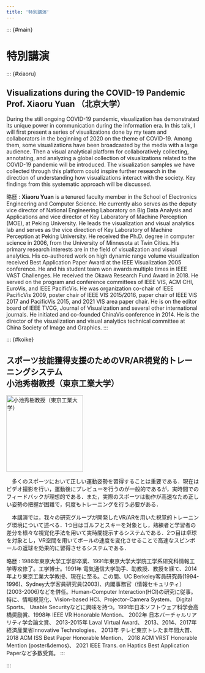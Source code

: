 ```yaml
---
title: '特別講演'
---
```


::: {#main}

# 特別講演

::: {#xiaoru}
## Visualizations during the COVID-19 Pandemic<br/>Prof. Xiaoru Yuan （北京大学）

During the still ongoing COVID-19 pandemic, visualization has demonstrated its unique power in communication during the information era. In this talk, I will first present a series of visualizations done by my team and collaborators in the beginning of 2020 on the theme of COVID-19. Among them, some visualizations have been broadcasted by the media with a large audience. Then a visual analytical platform for collaboratively collecting, annotating, and analyzing a global collection of visualizations related to the COVID-19 pandemic will be introduced. The visualization samples we have collected through this platform could inspire further research in the direction of understanding how visualizations interact with the society. Key findings from this systematic approach will be discussed.

略歴
: **Xiaoru Yuan** is a tenured faculty member in the School of Electronics Engineering and Computer Science. He currently also serves as the deputy vice director of National Engineering Laboratory on Big Data Analysis and Applications and vice director of Key Laboratory of Machine Perception (MOE), at Peking University. He leads the visualization and visual analytics lab and serves as the vice direction of Key Laboratory of Machine Perception at Peking University. He received the Ph.D. degree in computer science in 2006, from the University of Minnesota at Twin Cities. His primary research interests are in the field of visualization and visual analytics. His co-authored work on high dynamic range volume visualization received Best Application Paper Award at the IEEE Visualization 2005 conference. He and his student team won awards multiple times in IEEE VAST Challenges. He received the Okawa Research Fund Award in 2018. He served on the program and conference committees of IEEE VIS, ACM CHI, EuroVis, and IEEE PacificVis. He was organization co-chair of IEEE PacificVis 2009, poster chair of IEEE VIS 2015/2016, paper chair of IEEE VIS 2017 and PacificVis 2015, and 2021 VIS area paper chair. He is on the editor board of IEEE TVCG, Journal of Visualization and several other international journals. He initiated and co-founded ChinaVis conference in 2014. He is the director of the visualization and visual analytics technical committee at China Society of Image and Graphics.
:::

::: {#koike}
## スポーツ技能獲得支援のためのVR/AR視覚的トレーニングシステム<br/>小池秀樹教授（東京工業大学）

<img width="200px" src="https://lh3.googleusercontent.com/2ZF-Btk_Zqn0t4bDCv7I-G7VvDeYzFfeDagoqpn2oEMhDSb3aewYzwr2u_-mxviDVL8yLGwzyveBcYcj4fwwSH5DrLKN9y-j6NlCT1tULz4PBz1N=w1280" alt="小池秀樹教授（東京工業大学）"></img>

　多くのスポーツにおいて正しい運動姿勢を習得することは重要である．現在はビデオ撮影を行い，運動後にプレビューを行うのが一般的であるが，実時間でのフィードバックが理想的である．また，実際のスポーツは動作が高速なため正しい姿勢の把握が困難で，何度もトレーニングを行う必要がある．

　本講演では，我々の研究グループが開発したVR/ARを用いた視覚的トレーニング環境について述べる．1つ目はゴルフとスキーを対象とし，熟練者と学習者の差分を様々な視覚化手法を用いて実時間提示するシステムである．2つ目は卓球を対象とし，VR空間を用いてボールの速度を変化させることで高速なスピンボールの返球を効果的に習得させるシステムである．

略歴
: 1986年東京大学工学部卒業、1991年東京大学大学院工学系研究科情報工学専攻修了。工学博士。1991年 電気通信大学助手、助教授、教授を経て、2014年より東京工業大学教授、現在に至る。この間、UC Berkeley客員研究員(1994-1996)、Sydney大学客員研究員(2003)、内閣事務官（情報セキュリティ）(2003-2006)などを併任。Human-Computer Interaction(HCI)の研究に従事。特に、情報視覚化、Vision-based HCI、Projector-Camera System、 Digital Sports、 Usable Securityなどに興味を持つ。1991年日本ソフトウェア科学会高橋奨励賞、1998年 IEEE VR Honorable Mention、 2002年 日本バーチャルリアリティ学会論文賞、 2013-2015年 Laval Virtual Award、 2013、2014、2017年 経済産業省Innovative Technologies、 2013年 テレビ東京トレたま年間大賞、2018 ACM ISS Best Paper Honorable Mention、 2018 ACM VRST Honorable Mention (poster&demos)、 2021 IEEE Trans. on Haptics Best Application Paperなど多数受賞。
:::

:::
